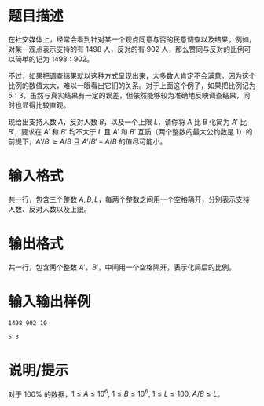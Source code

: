 # 题目描述

在社交媒体上，经常会看到针对某一个观点同意与否的民意调查以及结果。例如，对某一观点表示支持的有 $1498$ 人，反对的有 $902$ 人，那么赞同与反对的比例可以简单的记为 $1498:902$。

不过，如果把调查结果就以这种方式呈现出来，大多数人肯定不会满意。因为这个比例的数值太大，难以一眼看出它们的关系。对于上面这个例子，如果把比例记为 $5:3$，虽然与真实结果有一定的误差，但依然能够较为准确地反映调查结果，同时也显得比较直观。

现给出支持人数 $A$，反对人数 $B$，以及一个上限 $L$，请你将 $A$ 比 $B$ 化简为 $A'$ 比 $B'$，要求在 $A'$ 和 $B'$ 均不大于 $L$ 且 $A'$ 和 $B'$ 互质（两个整数的最大公约数是 $1$）的前提下，$A'/B' \geq A/B$ 且 $A'/B' - A/B$ 的值尽可能小。

# 输入格式

共一行，包含三个整数 $A,B,L$，每两个整数之间用一个空格隔开，分别表示支持人数、反对人数以及上限。

# 输出格式

共一行，包含两个整数 $A'$，$B'$，中间用一个空格隔开，表示化简后的比例。

# 输入输出样例

```input1
1498 902 10
```

```output1
5 3
```

# 说明/提示

对于 $100 \%$ 的数据，$1 \leq A \leq {10}^6,~1 \leq B \leq {10}^6,~1 \leq L \leq 100,~A/B \leq L$。
